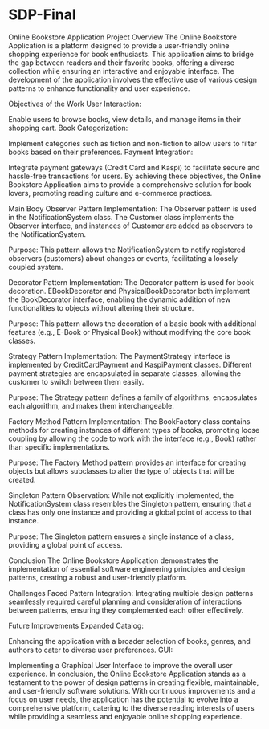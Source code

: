 # SDP-Final
Online Bookstore Application
Project Overview
The Online Bookstore Application is a platform designed to provide a user-friendly online shopping experience for book enthusiasts. This application aims to bridge the gap between readers and their favorite books, offering a diverse collection while ensuring an interactive and enjoyable interface. The development of the application involves the effective use of various design patterns to enhance functionality and user experience.

Objectives of the Work
User Interaction:

Enable users to browse books, view details, and manage items in their shopping cart.
Book Categorization:

Implement categories such as fiction and non-fiction to allow users to filter books based on their preferences.
Payment Integration:

Integrate payment gateways (Credit Card and Kaspi) to facilitate secure and hassle-free transactions for users.
By achieving these objectives, the Online Bookstore Application aims to provide a comprehensive solution for book lovers, promoting reading culture and e-commerce practices.

Main Body
Observer Pattern
Implementation:
The Observer pattern is used in the NotificationSystem class. The Customer class implements the Observer interface, and instances of Customer are added as observers to the NotificationSystem.

Purpose:
This pattern allows the NotificationSystem to notify registered observers (customers) about changes or events, facilitating a loosely coupled system.

Decorator Pattern
Implementation:
The Decorator pattern is used for book decoration. EBookDecorator and PhysicalBookDecorator both implement the BookDecorator interface, enabling the dynamic addition of new functionalities to objects without altering their structure.

Purpose:
This pattern allows the decoration of a basic book with additional features (e.g., E-Book or Physical Book) without modifying the core book classes.

Strategy Pattern
Implementation:
The PaymentStrategy interface is implemented by CreditCardPayment and KaspiPayment classes. Different payment strategies are encapsulated in separate classes, allowing the customer to switch between them easily.

Purpose:
The Strategy pattern defines a family of algorithms, encapsulates each algorithm, and makes them interchangeable.

Factory Method Pattern
Implementation:
The BookFactory class contains methods for creating instances of different types of books, promoting loose coupling by allowing the code to work with the interface (e.g., Book) rather than specific implementations.

Purpose:
The Factory Method pattern provides an interface for creating objects but allows subclasses to alter the type of objects that will be created.

Singleton Pattern
Observation:
While not explicitly implemented, the NotificationSystem class resembles the Singleton pattern, ensuring that a class has only one instance and providing a global point of access to that instance.

Purpose:
The Singleton pattern ensures a single instance of a class, providing a global point of access.

Conclusion
The Online Bookstore Application demonstrates the implementation of essential software engineering principles and design patterns, creating a robust and user-friendly platform.

Challenges Faced
Pattern Integration:
Integrating multiple design patterns seamlessly required careful planning and consideration of interactions between patterns, ensuring they complemented each other effectively.

Future Improvements
Expanded Catalog:

Enhancing the application with a broader selection of books, genres, and authors to cater to diverse user preferences.
GUI:

Implementing a Graphical User Interface to improve the overall user experience.
In conclusion, the Online Bookstore Application stands as a testament to the power of design patterns in creating flexible, maintainable, and user-friendly software solutions. With continuous improvements and a focus on user needs, the application has the potential to evolve into a comprehensive platform, catering to the diverse reading interests of users while providing a seamless and enjoyable online shopping experience.
